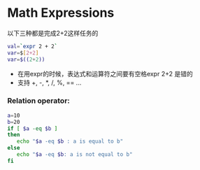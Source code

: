 # Math Expressions

以下三种都是完成2+2这样任务的
```bash
val=`expr 2 + 2`
var=$[2+2]
var=$((2+2))
```
- 在用expr的时候，表达式和运算符之间要有空格expr 2+2 是错的
- 支持 +, -, *, /, %, == ...



### Relation operator:


```bash
a=10
b=20
if [ $a -eq $b ]
then
   echo "$a -eq $b : a is equal to b"
else
   echo "$a -eq $b: a is not equal to b"
fi
```